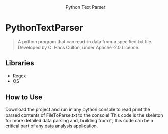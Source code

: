 <div align="center">
Python Text Parser
</div>

# PythonTextParser
> A python program that can read-in data from a specified txt file.
> Developed by C. Hans Culton, under Apache-2.0 Licence.

## Libraries
- Regex
- OS

## How to Use
Download the project and run in any python console to read print the parsed contents of FileToParse.txt to the console! This code is the skeleton for more detailed data parsing and, building from it, this code can be a critical part of any data analysis application.

